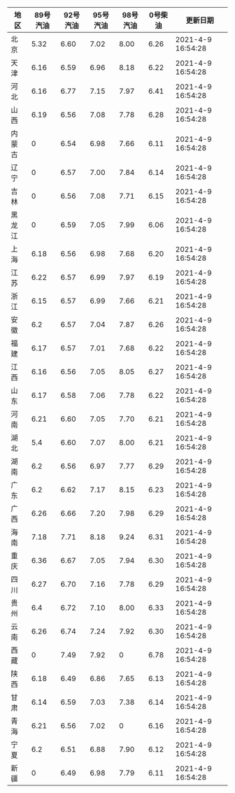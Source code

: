 | 地区 | 89号汽油 | 92号汽油 | 95号汽油 | 98号汽油 | 0号柴油 | 更新日期 |
| --- | --- | --- | --- | --- | --- | --- |
| 北京 | 5.32 | 6.60 | 7.02 | 8.00 | 6.26 | 2021-4-9 16:54:28 |
| 天津 | 6.16 | 6.59 | 6.96 | 8.18 | 6.22 | 2021-4-9 16:54:28 |
| 河北 | 6.16 | 6.77 | 7.15 | 7.97 | 6.41 | 2021-4-9 16:54:28 |
| 山西 | 6.19 | 6.56 | 7.08 | 7.78	 | 6.28 | 2021-4-9 16:54:28 |
| 内蒙古 | 0 | 6.54 | 6.98 | 7.66 | 6.11 | 2021-4-9 16:54:28 |
| 辽宁 | 0 | 6.57 | 7.00 | 7.84 | 6.14 | 2021-4-9 16:54:28 |
| 吉林 | 0 | 6.56 | 7.08 | 7.71 | 6.15 | 2021-4-9 16:54:28 |
| 黑龙江 | 0 | 6.59 | 7.05 | 7.99 | 6.06 | 2021-4-9 16:54:28 |
| 上海 | 6.18 | 6.56 | 6.98 | 7.68 | 6.20 | 2021-4-9 16:54:28 |
| 江苏 | 6.22 | 6.57 | 6.99 | 7.97 | 6.19 | 2021-4-9 16:54:28 |
| 浙江 | 6.15 | 6.57 | 6.99 | 7.66 | 6.21 | 2021-4-9 16:54:28 |
| 安徽 | 6.2 | 6.57 | 7.04 | 7.87 | 6.26 | 2021-4-9 16:54:28 |
| 福建 | 6.17 | 6.57 | 7.01 | 7.68 | 6.22 | 2021-4-9 16:54:28 |
| 江西 | 6.16 | 6.56 | 7.05 | 8.05 | 6.27 | 2021-4-9 16:54:28 |
| 山东 | 6.17 | 6.58 | 7.06 | 7.78 | 6.22 | 2021-4-9 16:54:28 |
| 河南 | 6.21 | 6.60 | 7.05 | 7.70 | 6.21 | 2021-4-9 16:54:28 |
| 湖北 | 5.4 | 6.60 | 7.07 | 8.00 | 6.21 | 2021-4-9 16:54:28 |
| 湖南 | 6.2 | 6.56 | 6.97 | 7.77 | 6.29 | 2021-4-9 16:54:28 |
| 广东 | 6.2 | 6.62 | 7.17 | 8.15 | 6.23 | 2021-4-9 16:54:28 |
| 广西 | 6.26 | 6.66 | 7.20 | 7.98 | 6.29 | 2021-4-9 16:54:28 |
| 海南 | 7.18 | 7.71 | 8.18 | 9.24 | 6.31 | 2021-4-9 16:54:28 |
| 重庆 | 6.36 | 6.67 | 7.05 | 7.94 | 6.30 | 2021-4-9 16:54:28 |
| 四川 | 6.27 | 6.70 | 7.16 | 7.78 | 6.29 | 2021-4-9 16:54:28 |
| 贵州 | 6.4 | 6.72 | 7.10 | 8.00 | 6.33 | 2021-4-9 16:54:28 |
| 云南 | 6.26 | 6.74 | 7.24 | 7.92 | 6.30 | 2021-4-9 16:54:28 |
| 西藏 | 0 | 7.49 | 7.92 | 0 | 6.78 | 2021-4-9 16:54:28 |
| 陕西 | 6.18 | 6.49 | 6.86 | 7.65 | 6.13 | 2021-4-9 16:54:28 |
| 甘肃 | 6.14 | 6.59 | 7.03 | 7.38 | 6.14 | 2021-4-9 16:54:28 |
| 青海 | 6.21 | 6.56 | 7.02 | 0 | 6.16 | 2021-4-9 16:54:28 |
| 宁夏 | 6.2 | 6.51 | 6.88 | 7.90 | 6.12 | 2021-4-9 16:54:28 |
| 新疆 | 0 | 6.49 | 6.98 | 7.79 | 6.11 | 2021-4-9 16:54:28 |
